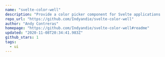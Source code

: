 ```yaml
---
name: "svelte-color-well"
description: "Provide a color picker component for Svelte applications."
repo_url: "https://github.com/Indyandie/svelte-color-well"
author: "Andy Contreras"
homepage: "https://github.com/Indyandie/svelte-color-well#readme"
updated: "2020-11-08T20:34:41.983Z"
github_stars: 1
tags: 
  - ui
---
```

